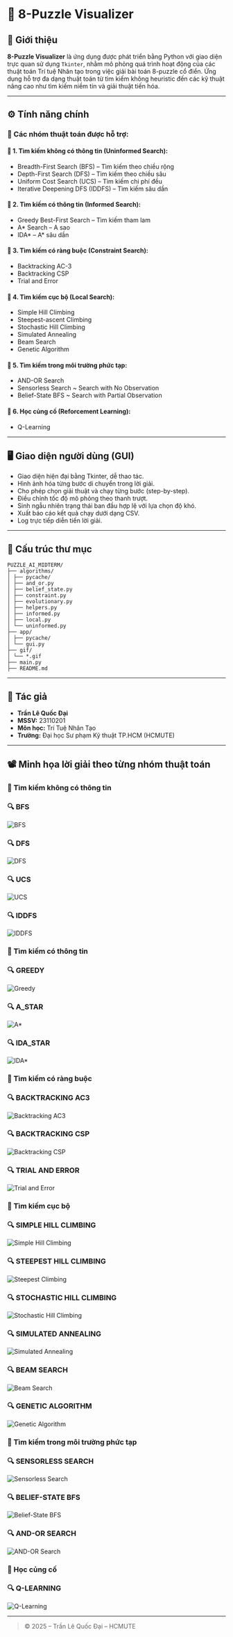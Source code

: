 # 🧩 8-Puzzle Visualizer

## 🧠 Giới thiệu

**8-Puzzle Visualizer** là ứng dụng được phát triển bằng Python với giao diện trực quan sử dụng `Tkinter`, nhằm mô phỏng quá trình hoạt động của các thuật toán Trí tuệ Nhân tạo trong việc giải bài toán 8-puzzle cổ điển. Ứng dụng hỗ trợ đa dạng thuật toán từ tìm kiếm không heuristic đến các kỹ thuật nâng cao như tìm kiếm niềm tin và giải thuật tiến hóa.

---

## ⚙️ Tính năng chính

### 🔎 Các nhóm thuật toán được hỗ trợ:

#### 📘 1. **Tìm kiếm không có thông tin (Uninformed Search):**
- Breadth-First Search (BFS) – Tìm kiếm theo chiều rộng
- Depth-First Search (DFS) – Tìm kiếm theo chiều sâu
- Uniform Cost Search (UCS) – Tìm kiếm chi phí đều
- Iterative Deepening DFS (IDDFS) – Tìm kiếm sâu dần

#### 📙 2. **Tìm kiếm có thông tin (Informed Search):**
- Greedy Best-First Search – Tìm kiếm tham lam
- A* Search – A sao
- IDA* – A* sâu dần

#### 📘 3. **Tìm kiếm có ràng buộc (Constraint Search):**
- Backtracking AC-3
- Backtracking CSP
- Trial and Error

#### 📕 4. **Tìm kiếm cục bộ (Local Search):**
- Simple Hill Climbing
- Steepest-ascent Climbing
- Stochastic Hill Climbing
- Simulated Annealing
- Beam Search
- Genetic Algorithm

#### 📒 5. **Tìm kiếm trong môi trường phức tạp:**
- AND-OR Search
- Sensorless Search ~ Search with No Observation
- Belief-State BFS ~ Search with Partial Observation

#### 📗 6. **Học củng cố (Reforcement Learning):**
- Q-Learning
---

## 🖥️ Giao diện người dùng (GUI)

- Giao diện hiện đại bằng Tkinter, dễ thao tác.
- Hình ảnh hóa từng bước di chuyển trong lời giải.
- Cho phép chọn giải thuật và chạy từng bước (step-by-step).
- Điều chỉnh tốc độ mô phỏng theo thanh trượt.
- Sinh ngẫu nhiên trạng thái ban đầu hợp lệ với lựa chọn độ khó.
- Xuất báo cáo kết quả chạy dưới dạng CSV.
- Log trực tiếp diễn tiến lời giải.

---

## 📂 Cấu trúc thư mục

```
PUZZLE_AI_MIDTERM/
├── algorithms/
│ ├── pycache/
│ ├── and_or.py
│ ├── belief_state.py
│ ├── constraint.py
│ ├── evolutionary.py
│ ├── helpers.py
│ ├── informed.py
│ ├── local.py
│ └── uninformed.py
├── app/
│ ├── pycache/
│ └── gui.py
├── gif/
│ └── *.gif
├── main.py
├── README.md
```

---

## 👤 Tác giả

- **Trần Lê Quốc Đại**  
- **MSSV:** 23110201  
- **Môn học:** Trí Tuệ Nhân Tạo  
- **Trường:** Đại học Sư phạm Kỹ thuật TP.HCM (HCMUTE)  

---

## 📽️ Minh họa lời giải theo từng nhóm thuật toán

### 📘 Tìm kiếm không có thông tin
### 🔍 BFS
![BFS](gif/BFS.gif)
### 🔍 DFS
![DFS](gif/DFS.gif)
### 🔍 UCS
![UCS](gif/UCS.gif)
### 🔍 IDDFS
![IDDFS](gif/IDDFS.gif)

### 📙 Tìm kiếm có thông tin
### 🔍 GREEDY
![Greedy](gif/GREEDY.gif)
### 🔍 A_STAR
![A*](gif/A_STAR.gif)
### 🔍 IDA_STAR
![IDA*](gif/IDA_STAR.gif)

### 📘 Tìm kiếm có ràng buộc
### 🔍 BACKTRACKING AC3
![Backtracking AC3](gif/AC3.gif)
### 🔍 BACKTRACKING CSP
![Backtracking CSP](gif/CSP.gif)
### 🔍 TRIAL AND ERROR
![Trial and Error](gif/TRIAL.gif)

### 📕 Tìm kiếm cục bộ
### 🔍 SIMPLE HILL CLIMBING
![Simple Hill Climbing](gif/SIMPLE_CLIMBING.gif)
### 🔍 STEEPEST HILL CLIMBING
![Steepest Climbing](gif/STEEPEST_CLIMBING.gif)
### 🔍 STOCHASTIC HILL CLIMBING
![Stochastic Hill Climbing](gif/STOCHASTIC.gif)
### 🔍 SIMULATED ANNEALING
![Simulated Annealing](gif/SIMULATED.gif)
### 🔍 BEAM SEARCH
![Beam Search](gif/BEAM_SEARCH.gif)
### 🔍 GENETIC ALGORITHM
![Genetic Algorithm](gif/GENETIC.gif)

### 📒 Tìm kiếm trong môi trường phức tạp
### 🔍 SENSORLESS SEARCH
![Sensorless Search](gif/SENSORLESS.gif)
### 🔍 BELIEF-STATE BFS
![Belief-State BFS](gif/BELIEF_BFS.gif)
### 🔍 AND-OR SEARCH
![AND-OR Search](gif/AND_OR.gif)

### 📗 Học củng cố
### 🔍 Q-LEARNING
![Q-Learning](gif/Q_LEARNING.gif)

---

> © 2025 – Trần Lê Quốc Đại – HCMUTE
